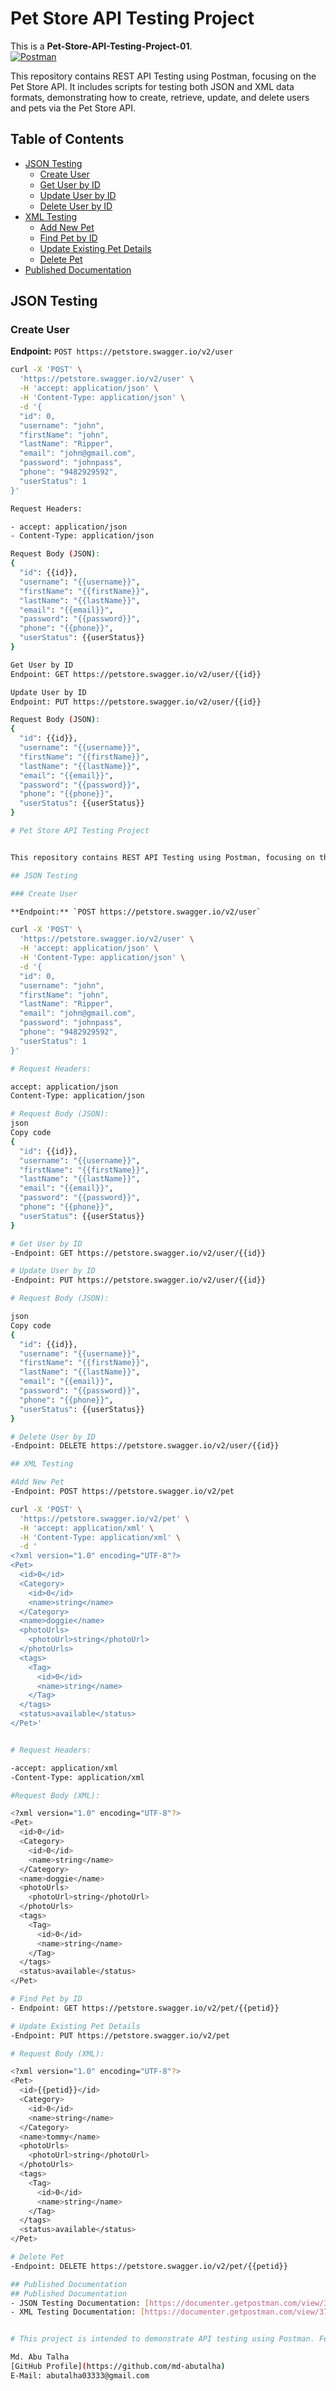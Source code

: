 # Pet Store API Testing Project

This is a **Pet-Store-API-Testing-Project-01**.  
[![Postman](https://www.vectorlogo.zone/logos/getpostman/getpostman-icon.svg)](https://www.postman.com/)

This repository contains REST API Testing using Postman, focusing on the Pet Store API. It includes scripts for testing both JSON and XML data formats, demonstrating how to create, retrieve, update, and delete users and pets via the Pet Store API.

## Table of Contents
- [JSON Testing](#json-testing)
  - [Create User](#create-user)
  - [Get User by ID](#get-user-by-id)
  - [Update User by ID](#update-user-by-id)
  - [Delete User by ID](#delete-user-by-id)
- [XML Testing](#xml-testing)
  - [Add New Pet](#add-new-pet)
  - [Find Pet by ID](#find-pet-by-id)
  - [Update Existing Pet Details](#update-existing-pet-details)
  - [Delete Pet](#delete-pet)
- [Published Documentation](#published-documentation)

## JSON Testing

### Create User

**Endpoint:** `POST https://petstore.swagger.io/v2/user`

```bash
curl -X 'POST' \
  'https://petstore.swagger.io/v2/user' \
  -H 'accept: application/json' \
  -H 'Content-Type: application/json' \
  -d '{
  "id": 0,
  "username": "john",
  "firstName": "john",
  "lastName": "Ripper",
  "email": "john@gmail.com",
  "password": "johnpass",
  "phone": "9482929592",
  "userStatus": 1
}'

Request Headers:

- accept: application/json
- Content-Type: application/json

Request Body (JSON):
{
  "id": {{id}},
  "username": "{{username}}",
  "firstName": "{{firstName}}",
  "lastName": "{{lastName}}",
  "email": "{{email}}",
  "password": "{{password}}",
  "phone": "{{phone}}",
  "userStatus": {{userStatus}}
}

Get User by ID
Endpoint: GET https://petstore.swagger.io/v2/user/{{id}}

Update User by ID
Endpoint: PUT https://petstore.swagger.io/v2/user/{{id}}

Request Body (JSON):
{
  "id": {{id}},
  "username": "{{username}}",
  "firstName": "{{firstName}}",
  "lastName": "{{lastName}}",
  "email": "{{email}}",
  "password": "{{password}}",
  "phone": "{{phone}}",
  "userStatus": {{userStatus}}
}

# Pet Store API Testing Project


This repository contains REST API Testing using Postman, focusing on the Pet Store API. It includes scripts for testing both JSON and XML data formats, demonstrating how to create, retrieve, update, and delete users and pets via the Pet Store API.

## JSON Testing

### Create User

**Endpoint:** `POST https://petstore.swagger.io/v2/user`

curl -X 'POST' \
  'https://petstore.swagger.io/v2/user' \
  -H 'accept: application/json' \
  -H 'Content-Type: application/json' \
  -d '{
  "id": 0,
  "username": "john",
  "firstName": "john",
  "lastName": "Ripper",
  "email": "john@gmail.com",
  "password": "johnpass",
  "phone": "9482929592",
  "userStatus": 1
}'

# Request Headers:

accept: application/json
Content-Type: application/json

# Request Body (JSON):
json
Copy code
{
  "id": {{id}},
  "username": "{{username}}",
  "firstName": "{{firstName}}",
  "lastName": "{{lastName}}",
  "email": "{{email}}",
  "password": "{{password}}",
  "phone": "{{phone}}",
  "userStatus": {{userStatus}}
}

# Get User by ID
-Endpoint: GET https://petstore.swagger.io/v2/user/{{id}}

# Update User by ID
-Endpoint: PUT https://petstore.swagger.io/v2/user/{{id}}

# Request Body (JSON):

json
Copy code
{
  "id": {{id}},
  "username": "{{username}}",
  "firstName": "{{firstName}}",
  "lastName": "{{lastName}}",
  "email": "{{email}}",
  "password": "{{password}}",
  "phone": "{{phone}}",
  "userStatus": {{userStatus}}
}

# Delete User by ID
-Endpoint: DELETE https://petstore.swagger.io/v2/user/{{id}}

## XML Testing

#Add New Pet
-Endpoint: POST https://petstore.swagger.io/v2/pet

curl -X 'POST' \
  'https://petstore.swagger.io/v2/pet' \
  -H 'accept: application/xml' \
  -H 'Content-Type: application/xml' \
  -d '
<?xml version="1.0" encoding="UTF-8"?>
<Pet>
  <id>0</id>
  <Category>
    <id>0</id>
    <name>string</name>
  </Category>
  <name>doggie</name>
  <photoUrls>
    <photoUrl>string</photoUrl>
  </photoUrls>
  <tags>
    <Tag>
      <id>0</id>
      <name>string</name>
    </Tag>
  </tags>
  <status>available</status>
</Pet>'


# Request Headers:

-accept: application/xml
-Content-Type: application/xml

#Request Body (XML):

<?xml version="1.0" encoding="UTF-8"?>
<Pet>
  <id>0</id>
  <Category>
    <id>0</id>
    <name>string</name>
  </Category>
  <name>doggie</name>
  <photoUrls>
    <photoUrl>string</photoUrl>
  </photoUrls>
  <tags>
    <Tag>
      <id>0</id>
      <name>string</name>
    </Tag>
  </tags>
  <status>available</status>
</Pet>

# Find Pet by ID
- Endpoint: GET https://petstore.swagger.io/v2/pet/{{petid}}

# Update Existing Pet Details
-Endpoint: PUT https://petstore.swagger.io/v2/pet

# Request Body (XML):

<?xml version="1.0" encoding="UTF-8"?>
<Pet>
  <id>{{petid}}</id>
  <Category>
    <id>0</id>
    <name>string</name>
  </Category>
  <name>tommy</name>
  <photoUrls>
    <photoUrl>string</photoUrl>
  </photoUrls>
  <tags>
    <Tag>
      <id>0</id>
      <name>string</name>
    </Tag>
  </tags>
  <status>available</status>
</Pet>

# Delete Pet
-Endpoint: DELETE https://petstore.swagger.io/v2/pet/{{petid}}

## Published Documentation
## Published Documentation
- JSON Testing Documentation: [https://documenter.getpostman.com/view/37041522/2sA3sAi8PA](https://documenter.getpostman.com/view/37041522/2sA3sAi8PA)
- XML Testing Documentation: [https://documenter.getpostman.com/view/37041522/2sAXjDdEfh](https://documenter.getpostman.com/view/37041522/2sAXjDdEfh)


# This project is intended to demonstrate API testing using Postman. Feel free to clone this repository and adapt the tests to your own API testing needs.

Md. Abu Talha  
[GitHub Profile](https://github.com/md-abutalha)  
E-Mail: abutalha03333@gmail.com

